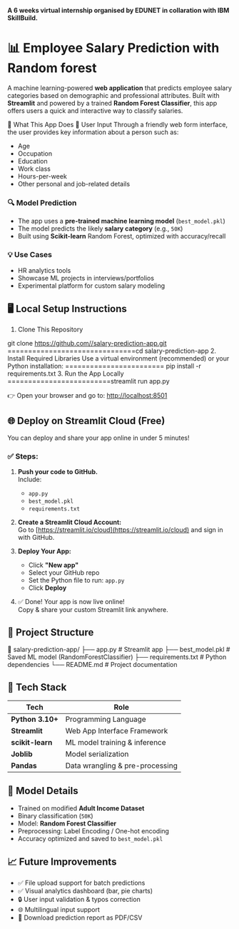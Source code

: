 ****A 6 weeks  virtual internship organised by EDUNET in collaration with IBM SkillBuild.****

# 📊 Employee Salary Prediction with Random forest

A machine learning-powered **web application** that predicts employee salary categories based on demographic and professional attributes. Built with **Streamlit** and powered by a trained **Random Forest Classifier**, this app offers users a quick and interactive way to classify salaries.

🧠 What This App Does
👤 User Input
Through a friendly web form interface, the user provides key information about a person such as:
- Age
- Occupation
- Education
- Work class
- Hours-per-week
- Other personal and job-related details

### 🔍 Model Prediction
- The app uses a **pre-trained machine learning model** (`best_model.pkl`)
- The model predicts the likely **salary category** (e.g., `50K`)
- Built using **Scikit-learn** Random Forest, optimized with accuracy/recall

### 💡 Use Cases
- HR analytics tools
- Showcase ML projects in interviews/portfolios
- Experimental platform for custom salary modeling

## 🖥️ Local Setup Instructions

 1. Clone This Repository
    
git clone https://github.com//salary-prediction-app.git
===============================cd salary-prediction-app
2. Install Required Libraries
Use a virtual environment (recommended) or your Python installation:
======================== pip install -r requirements.txt
 3. Run the App Locally
=========================streamlit run app.py

👉 Open your browser and go to: [http://localhost:8501](http://localhost:8501)

## 🌐 Deploy on Streamlit Cloud (Free)

You can deploy and share your app online in under 5 minutes!

### ✅ Steps:

1. **Push your code to GitHub.**  
   Include:
   - `app.py`
   - `best_model.pkl`
   - `requirements.txt`

2. **Create a Streamlit Cloud Account:**  
   Go to [https://streamlit.io/cloud](https://streamlit.io/cloud) and sign in with GitHub.

3. **Deploy Your App:**  
   - Click **"New app"**  
   - Select your GitHub repo
   - Set the Python file to run: `app.py`
   - Click **Deploy**

4. ✅ Done! Your app is now live online!  
Copy & share your custom Streamlit link anywhere.

## 📁 Project Structure
📁 salary-prediction-app/
├── app.py                    # Streamlit app
├── best_model.pkl           # Saved ML model (RandomForestClassifier)
├── requirements.txt         # Python dependencies
└── README.md                # Project documentation

## 🧪 Tech Stack

| Tech             | Role                          |
|------------------|-------------------------------|
| **Python 3.10+**  | Programming Language           |
| **Streamlit**     | Web App Interface Framework    |
| **scikit-learn**  | ML model training & inference  |
| **Joblib**        | Model serialization            |
| **Pandas**        | Data wrangling & pre-processing|

## 🧠 Model Details

- Trained on modified **Adult Income Dataset**
- Binary classification (`50K`)
- Model: **Random Forest Classifier**
- Preprocessing: Label Encoding / One-hot encoding
- Accuracy optimized and saved to `best_model.pkl`

## 📈 Future Improvements

- ✅ File upload support for batch predictions
- ✅ Visual analytics dashboard (bar, pie charts)
- 🔒 User input validation & typos correction
- 🌐 Multilingual input support
- 🧾 Download prediction report as PDF/CSV
